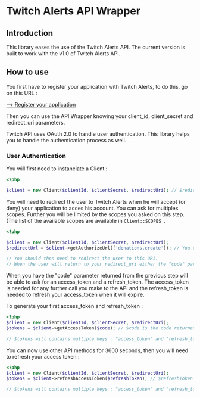 # Twitch Alerts API Wrapper


## Introduction

This library eases the use of the Twitch Alerts API. The current version is built to work with the v1.0 of Twitch Alerts API.

## How to use

You first have to register your application with Twitch Alerts, to do this, go on this URL : 

[--> Register your application](http://www.twitchalerts.com/oauth/apps/register)

Then you can use the API Wrapper knowing your client_id, client_secret and redirect_uri parameters.

Twitch API uses OAuth 2.0 to handle user authentication. This library helps you to handle the authentication process as well.

### User Authentication

You will first need to instanciate a Client :

```php
<?php

$client = new Client($clientId, $clientSecret, $redirectUri); // $redirectUri should also match exactly the data you entered when you registred your application
```

You will need to redirect the user to Twitch Alerts when he will accept (or deny) your application to acces his account.
You can ask for multiples scopes. Further you will be limited by the scopes you asked on this step. (The list of the available scopes are available in ```Client::SCOPES ```.

```php
<?php

$client = new Client($clientId, $clientSecret, $redirectUri);
$redirectUrl = $client->getAuthorizeUrl(['donations.create']); // You can pass multiple scopes here

// You should then need to redirect the user to this URI.
// When the user will return to your redirect_uri either the "code" parameter will be present on the query parameters (you will need it for the next step) or an "error" parameter will be present which means the user refused to allow your application to access his account.
```

When you have the "code" parameter returned from the previous step will be able to ask for an access_token and a refresh_token. The access_token is needed for any further call you make to the API and the refresh_token is needed to refresh your access_token when it will expire.

To generate your first access_token and refresh_token :

```php
<?php
$client = new Client($clientId, $clientSecret, $redirectUri);
$tokens = $client->getAccessToken($code); // $code is the code returned on the previous step

// $tokens will contains multiple keys : "access_token" and "refresh_token".
````

You can now use other API methods for 3600 seconds, then you will need to refresh your access token :

```php
<?php
$client = new Client($clientId, $clientSecret, $redirectUri);
$tokens = $client->refreshAccessToken($refreshToken); // $refreshToken is the refreshToken you got from the previous step (or the last refreshAccessToken you did).

// $tokens will contains multiple keys : "access_token" and "refresh_token".
````
